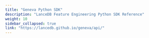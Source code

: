 ```yaml
---
title: "Geneva Python SDK"
description: "LanceDB Feature Engineering Python SDK Reference"
weight: 10
sidebar_collapsed: true
link: "https://lancedb.github.io/geneva/api/"
---
```



